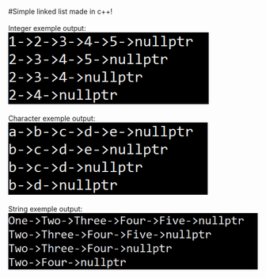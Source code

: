 #Simple linked list made in c++!<br><br>
Integer exemple output:<br>
![alt text](https://github.com/gscapucci/Linked-List/blob/master/images/IntExemple.png)<br><br>
Character exemple output:<br>
![alt text](https://github.com/gscapucci/Linked-List/blob/master/images/CharExemple.png)<br><br>
String exemple output:<br>
![alt text](https://github.com/gscapucci/Linked-List/blob/master/images/StringExemple.png)
